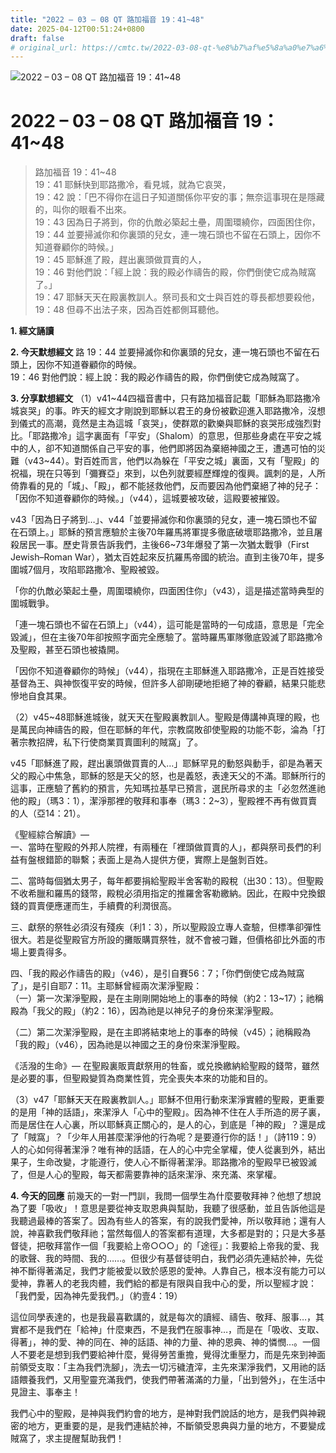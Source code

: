 ```yaml
---
title: "2022 – 03 – 08 QT 路加福音 19：41~48"
date: 2025-04-12T00:51:24+0800
draft: false
# original_url: https://cmtc.tw/2022-03-08-qt-%e8%b7%af%e5%8a%a0%e7%a6%8f%e9%9f%b3-19%ef%bc%9a4148
---
```


![2022 – 03 – 08 QT 路加福音 19：41\~48](/images/qt.jpg   "2022 – 03 – 08 QT 路加福音 19：41\~48")

# 2022 – 03 – 08 QT 路加福音 19：41\~48

> 路加福音 19：41\~48  
> 19：41 耶穌快到耶路撒冷，看見城，就為它哀哭，  
> 19：42 說：「巴不得你在這日子知道關係你平安的事；無奈這事現在是隱藏的，叫你的眼看不出來。  
> 19：43 因為日子將到，你的仇敵必築起土壘，周圍環繞你，四面困住你，  
> 19：44 並要掃滅你和你裏頭的兒女，連一塊石頭也不留在石頭上，因你不知道眷顧你的時候。」  
> 19：45 耶穌進了殿，趕出裏頭做買賣的人，  
> 19：46 對他們說：「經上說：我的殿必作禱告的殿，你們倒使它成為賊窩了。」  
> 19：47 耶穌天天在殿裏教訓人。祭司長和文士與百姓的尊長都想要殺他，  
> 19：48 但尋不出法子來，因為百姓都側耳聽他。

**1. 經文誦讀**

**2.  今天默想經文**
路 19：44 並要掃滅你和你裏頭的兒女，連一塊石頭也不留在石頭上，因你不知道眷顧你的時候。  
19：46 對他們說：經上說：我的殿必作禱告的殿，你們倒使它成為賊窩了。

**3. 分享默想經文**
（1）v41\~44四福音書中，只有路加福音記載「耶穌為耶路撒冷城哀哭」的事。昨天的經文才剛說到耶穌以君王的身份被歡迎進入耶路撒冷，沒想到儀式的高潮，竟然是主為這城「哀哭」，使群眾的歡樂與耶穌的哀哭形成強烈對比。「耶路撒冷」這字裏面有「平安」（Shalom）的意思，但那些身處在平安之城中的人，卻不知道關係自己平安的事，他們即將因為棄絕神國之王，遭遇可怕的災難（v43\~44）。對百姓而言，他們以為躲在「平安之城」裏面，又有「聖殿」的祝福，現在只等到「彌賽亞」來到，以色列就要經歷輝煌的復興。諷刺的是，人所倚靠看的見的「城」、「殿」，都不能拯救他們，反而要因為他們棄絕了神的兒子：「因你不知道眷顧你的時候。」（v44），這城要被攻破，這殿要被摧毀。

v43「因為日子將到…」、v44「並要掃滅你和你裏頭的兒女，連一塊石頭也不留在石頭上。」耶穌的預言應驗於主後70年羅馬將軍提多徹底破壞耶路撒冷，並且屠殺居民一事。歷史背景告訴我們，主後66\~73年爆發了第一次猶太戰爭（First Jewish–Roman War），猶太百姓起來反抗羅馬帝國的統治。直到主後70年，提多圍城7個月，攻陷耶路撒冷、聖殿被毀。

「你的仇敵必築起土壘，周圍環繞你，四面困住你」（v43），這是描述當時典型的圍城戰爭。

「連一塊石頭也不留在石頭上」（v44），這可能是當時的一句成語，意思是「完全毀滅」，但在主後70年卻按照字面完全應驗了。當時羅馬軍隊徹底毀滅了耶路撒冷及聖殿，甚至石頭也被撬開。

「因你不知道眷顧你的時候」（v44），指現在主耶穌進入耶路撒冷，正是百姓接受基督為王、與神恢復平安的時候，但許多人卻剛硬地拒絕了神的眷顧，結果只能悲慘地自食其果。

（2）v45\~48耶穌進城後，就天天在聖殿裏教訓人。聖殿是傳講神真理的殿，也是萬民向神禱告的殿，但在耶穌的年代，宗教腐敗卻使聖殿的功能不彰，淪為「打著宗教招牌，私下行使商業買賣圖利的賊窩」了。

v45「耶穌進了殿，趕出裏頭做買賣的人…」耶穌罕見的動怒與動手，卻是為著天父的殿心中焦急，耶穌的怒是天父的怒，也是義怒，表達天父的不滿。耶穌所行的這事，正應驗了舊約的預言，先知瑪拉基早已預言，選民所尋求的主「必忽然進祂他的殿」（瑪3：1），潔淨那裡的敬拜和事奉（瑪3：2\~3），聖殿裡不再有做買賣的人（亞14：21）。

《聖經綜合解讀》—  
一、當時在聖殿的外邦人院裡，有兩種在「裡頭做買賣的人」，都與祭司長們的利益有盤根錯節的聯繫；表面上是為人提供方便，實際上是盤剝百姓。

二、當時每個猶太男子，每年都要捐給聖殿半舍客勒的殿稅（出30：13）。但聖殿不收希臘和羅馬的錢幣，殿稅必須用指定的推羅舍客勒繳納。因此，在殿中兌換銀錢的買賣便應運而生，手續費的利潤很高。

三、獻祭的祭牲必須沒有殘疾（利1：3），所以聖殿設立專人查驗，但標準卻彈性很大。若是從聖殿官方所設的攤販購買祭牲，就不會被刁難，但價格卻比外面的市場上要貴得多。

四、「我的殿必作禱告的殿」（v46），是引自賽56：7；「你們倒使它成為賊窩了」，是引自耶7：11。主耶穌曾經兩次潔淨聖殿：  
（一）第一次潔淨聖殿，是在主剛剛開始地上的事奉的時候（約2：13\~17）；祂稱殿為「我父的殿」（約2：16），因為祂是以神兒子的身份來潔淨聖殿。

（二）第二次潔淨聖殿，是在主即將結束地上的事奉的時候（v45）；祂稱殿為「我的殿」（v46），因為祂是以神國之王的身份來潔淨聖殿。

《活潑的生命》— 在聖殿裏販賣獻祭用的牲畜，或兑換繳納給聖殿的錢幣，雖然是必要的事，但聖殿變質為商業性質，完全喪失本來的功能和目的。

（3）v47「耶穌天天在殿裏教訓人。」耶穌不但用行動來潔淨實體的聖殿，更重要的是用「神的話語」，來潔淨人「心中的聖殿」。因為神不住在人手所造的房子裏，而是居住在人心裏，所以耶穌真正關心的，是人的心，到底是「神的殿」？還是成了「賊窩」？「少年人用甚麼潔淨他的行為呢？是要遵行你的話！」（詩119：9）人的心如何得著潔淨？唯有神的話語，在人的心中完全掌權，使人從裏到外，結出果子，生命改變，才能遵行，使人心不斷得著潔淨。耶路撒冷的聖殿早已被毀滅了，但是人心的聖殿，每天都需要靠神的話來潔淨、來充滿、來掌權。

**4. 今天的回應**
前幾天的一對一門訓，我問一個學生為什麼要敬拜神？他想了想說為了要「吸收」！意思是要從神支取恩典與幫助，我聽了很感動，並且告訴他這是我聽過最棒的答案了。因為有些人的答案，有的說我們愛神，所以敬拜祂；還有人說，神喜歡我們敬拜祂；當然每個人的答案都有道理，大多都是對的；只是大多基督徒，把敬拜當作一個「我要給上帝○○○」的「途徑」：我要給上帝我的愛、我的歌聲、我的時間、我的……。但很少有基督徒明白，我們必須先連結於神，先從神不斷得著滿足，我們才能被愛以致於感恩的愛神。人靠自己，根本沒有能力可以愛神，靠著人的老我肉體，我們給的都是有限與自我中心的愛，所以聖經才說：「我們愛，因為神先愛我們。」（約壹4：19）

這位同學表達的，也是我最喜歡講的，就是每次的讀經、禱告、敬拜、服事…，其實都不是我們在「給神」什麼東西，不是我們在服事神…，而是在「吸收、支取、得著」，神的愛、神的同在、神的話語、神的力量、神的恩典、神的憐憫…。一個人不要老是想到我們要給神什麼，覺得勞苦重擔，覺得沈重壓力，而是先來到神面前領受支取：「主為我們洗腳」，洗去一切污穢渣滓，主先來潔淨我們，又用祂的話語餵養我們，又用聖靈充滿我們，使我們帶著滿滿的力量，「出到營外」，在生活中見證主、事奉主！

我們心中的聖殿，是神與我們約會的地方，是神對我們說話的地方，是我們與神親密的地方，更重要的是，是我們連結於神，不斷領受恩典與力量的地方，不要變成賊窩了，求主提醒幫助我們！

